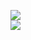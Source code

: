 [![](https://img.shields.io/badge/Made%20With-Github%20Spray-lightgrey.svg?style=for-the-badge&logo=github)](https://github.com/Annihil/github-spray#5801)  
[![](https://i.imgur.com/2DrTn0Z.gif)](https://github.com/Annihil/github-spray)
